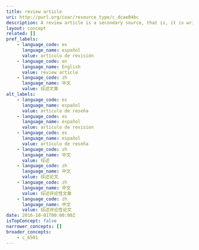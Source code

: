 ```yaml
---
title: review article
uri: http://purl.org/coar/resource_type/c_dcae04bc
description: A review article is a secondary source, that is, it is written about other articles, and does not report original research of its own. (adapted from http://apus.libanswers.com/faq/2324)
layout: concept
related: []
pref_labels:
    - language_code: es
      language_name: español
      value: artículo de revisión
    - language_code: en
      language_name: English
      value: review article
    - language_code: zh
      language_name: 中文
      value: 综述文章
alt_labels:
    - language_code: es
      language_name: español
      value: articulo de reseña
    - language_code: es
      language_name: español
      value: articulo de revision
    - language_code: es
      language_name: español
      value: artículo de reseña
    - language_code: zh
      language_name: 中文
      value: 综述
    - language_code: zh
      language_name: 中文
      value: 综述论文
    - language_code: zh
      language_name: 中文
      value: 综述评论性文章
    - language_code: zh
      language_name: 中文
      value: 综述评论性论文
date: 2016-10-01T00:00:00Z
isTopConcept: false
narrower_concepts: []
broader_concepts:
    - c_6501
---
```


